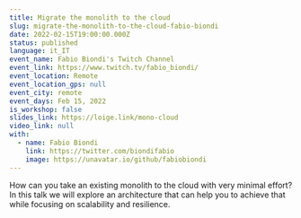 ```yaml
---
title: Migrate the monolith to the cloud
slug: migrate-the-monolith-to-the-cloud-fabio-biondi
date: 2022-02-15T19:00:00.000Z
status: published
language: it_IT
event_name: Fabio Biondi's Twitch Channel
event_link: https://www.twitch.tv/fabio_biondi/
event_location: Remote
event_location_gps: null
event_city: remote
event_days: Feb 15, 2022
is_workshop: false
slides_link: https://loige.link/mono-cloud
video_link: null
with:
  - name: Fabio Biondi
    link: https://twitter.com/biondifabio
    image: https://unavatar.io/github/fabiobiondi
---
```


How can you take an existing monolith to the cloud with very minimal effort? In this talk we will explore an architecture that can help you to achieve that while focusing on scalability and resilience.
